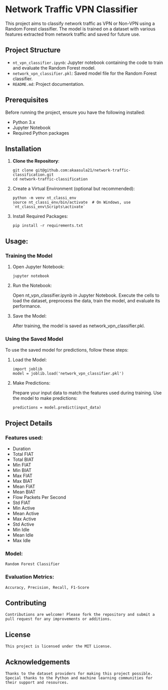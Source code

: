 # Network Traffic VPN Classifier

This project aims to classify network traffic as VPN or Non-VPN using a Random Forest classifier. The model is trained on a dataset with various features extracted from network traffic and saved for future use.

## Project Structure

- `nt_vpn_classifier.ipynb`: Jupyter notebook containing the code to train and evaluate the Random Forest model.
- `network_vpn_classifier.pkl`: Saved model file for the Random Forest classifier.
- `README.md`: Project documentation.

## Prerequisites

Before running the project, ensure you have the following installed:

- Python 3.x
- Jupyter Notebook
- Required Python packages

## Installation

1. **Clone the Repository**:
   ```
   git clone git@github.com:akaasula21/network-traffic-classification.git
   cd network-traffic-classification
   ```

2. Create a Virtual Environment (optional but recommended):

    ```
    python -m venv nt_classi_env
    source nt_classi_env/bin/activate  # On Windows, use `nt_classi_env\Scripts\activate`
    ```

3. Install Required Packages:

    ```
    pip install -r requirements.txt
    ```

## Usage:

### Training the Model

1. Open Jupyter Notebook:

    ```
    jupyter notebook
    ```

2. Run the Notebook:

    Open nt_vpn_classifier.ipynb in Jupyter Notebook.
    Execute the cells to load the dataset, preprocess the data, train the model, and evaluate its performance.

3. Save the Model:

    After training, the model is saved as network_vpn_classifier.pkl.

### Using the Saved Model

To use the saved model for predictions, follow these steps:

1. Load the Model:

    ```
    import joblib
    model = joblib.load('network_vpn_classifier.pkl')
    ```

2. Make Predictions:

    Prepare your input data to match the features used during training.
    Use the model to make predictions:
    ```
    predictions = model.predict(input_data)
    ```

## Project Details

### Features used:

- Duration
- Total FIAT
- Total BIAT
- Min FIAT
- Min BIAT
- Max FIAT
- Max BIAT
- Mean FIAT
- Mean BIAT
- Flow Packets Per Second
- Std FIAT
- Min Active
- Mean Active
- Max Active
- Std Active
- Min Idle
- Mean Idle
- Max Idle

### Model:

    Random Forest Classifier

### Evaluation Metrics:

    Accuracy, Precision, Recall, F1-Score

## Contributing
    Contributions are welcome! Please fork the repository and submit a pull request for any improvements or additions.

## License
    This project is licensed under the MIT License.

## Acknowledgements

    Thanks to the dataset providers for making this project possible.
    Special thanks to the Python and machine learning communities for their support and resources.








